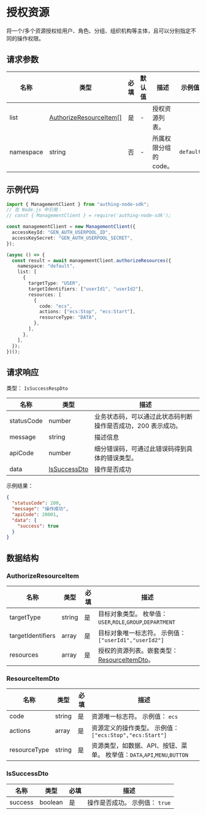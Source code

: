 # 授权资源

<!--
  警告⚠️：
  不要直接修改该文档，
  https://github.com/Authing/authing-docs-factory
  使用该项目进行生成
-->

<LastUpdated />

将一个/多个资源授权给用户、角色、分组、组织机构等主体，且可以分别指定不同的操作权限。

## 请求参数

| 名称      | 类型                                                         | 必填 | 默认值 | 描述                  | 示例值    |
| --------- | ------------------------------------------------------------ | ---- | ------ | --------------------- | --------- |
| list      | <a href="#AuthorizeResourceItem">AuthorizeResourceItem[]</a> | 是   | -      | 授权资源列表。        |           |
| namespace | string                                                       | 否   | -      | 所属权限分组的 code。 | `default` |

## 示例代码

```ts
import { ManagementClient } from "authing-node-sdk";
// 在 Node.js 中引用：
// const { ManagementClient } = require('authing-node-sdk');

const managementClient = new ManagementClient({
  accessKeyId: "GEN_AUTH_USERPOOL_ID",
  accessKeySecret: "GEN_AUTH_USERPOOL_SECRET",
});

(async () => {
  const result = await managementClient.authorizeResources({
    namespace: "default",
    list: [
      {
        targetType: "USER",
        targetIdentifiers: ["userId1", "userId2"],
        resources: [
          {
            code: "ecs",
            actions: ["ecs:Stop", "ecs:Start"],
            resourceType: "DATA",
          },
        ],
      },
    ],
  });
})();
```

## 请求响应

类型： `IsSuccessRespDto`

| 名称       | 类型                                     | 描述                                                         |
| ---------- | ---------------------------------------- | ------------------------------------------------------------ |
| statusCode | number                                   | 业务状态码，可以通过此状态码判断操作是否成功，200 表示成功。 |
| message    | string                                   | 描述信息                                                     |
| apiCode    | number                                   | 细分错误码，可通过此错误码得到具体的错误类型。               |
| data       | <a href="#IsSuccessDto">IsSuccessDto</a> | 操作是否成功                                                 |

示例结果：

```json
{
  "statusCode": 200,
  "message": "操作成功",
  "apiCode": 20001,
  "data": {
    "success": true
  }
}
```

## 数据结构

### <a id="AuthorizeResourceItem"></a> AuthorizeResourceItem

| 名称              | 类型   | 必填 | 描述                                                                       |
| ----------------- | ------ | ---- | -------------------------------------------------------------------------- |
| targetType        | string | 是   | 目标对象类型。 枚举值：`USER`,`ROLE`,`GROUP`,`DEPARTMENT`                  |
| targetIdentifiers | array  | 是   | 目标对象唯一标志符。 示例值： `["userId1","userId2"]`                      |
| resources         | array  | 是   | 授权的资源列表。嵌套类型：<a href="#ResourceItemDto">ResourceItemDto</a>。 |

### <a id="ResourceItemDto"></a> ResourceItemDto

| 名称         | 类型   | 必填 | 描述                                                                     |
| ------------ | ------ | ---- | ------------------------------------------------------------------------ |
| code         | string | 是   | 资源唯一标志符。 示例值： `ecs`                                          |
| actions      | array  | 是   | 资源定义的操作类型。 示例值： `["ecs:Stop","ecs:Start"]`                 |
| resourceType | string | 是   | 资源类型，如数据、API、按钮、菜单。 枚举值：`DATA`,`API`,`MENU`,`BUTTON` |

### <a id="IsSuccessDto"></a> IsSuccessDto

| 名称    | 类型    | 必填 | 描述                           |
| ------- | ------- | ---- | ------------------------------ |
| success | boolean | 是   | 操作是否成功。 示例值： `true` |
